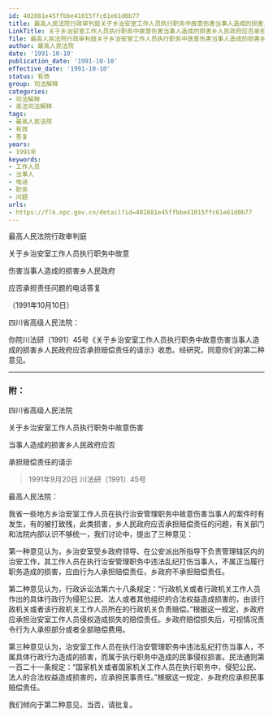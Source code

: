 ```yaml
---
id: 402881e45ffbbe41015ffc61e61d0b77
title: 最高人民法院行政审判庭关于乡治安室工作人员执行职务中故意伤害当事人造成的损害乡人民政府应否承担责任问题的电话答复
LinkTitle: 关于乡治安室工作人员执行职务中故意伤害当事人造成的损害乡人民政府应否承担责任问题的电话答复（1991）
file: 最高人民法院行政审判庭关于乡治安室工作人员执行职务中故意伤害当事人造成的损害乡人民政府应否承担责任问题的电话答复_19911010_402881e45ffbbe41015ffc61e61d0b77.docx
author: 最高人民法院
date: '1991-10-10'
publication_date: '1991-10-10'
effective_date: '1991-10-10'
status: 有效
group: 司法解释
categories:
- 司法解释
- 高法司法解释
tags:
- 最高人民法院
- 有效
- 答复
years:
- 1991年
keywords:
- 工作人员
- 当事人
- 电话
- 职务
- 问题
urls:
- https://flk.npc.gov.cn/detail?id=402881e45ffbbe41015ffc61e61d0b77
---
```


最高人民法院行政审判庭

关于乡治安室工作人员执行职务中故意

伤害当事人造成的损害乡人民政府

应否承担责任问题的电话答复

（1991年10月10日）

四川省高级人民法院：

你院川法研〔1991〕45号《关于乡治安室工作人员执行职务中故意伤害当事人造成的损害乡人民政府应否承担赔偿责任的请示》收悉。经研究，同意你们的第二种意见。

---

### 附：

四川省高级人民法院

关于乡治安室工作人员执行职务中故意伤害

当事人造成的损害乡人民政府应否

承担赔偿责任的请示

> 1991年9月20日 川法研〔1991〕45号

最高人民法院：

我省一些地方乡治安室工作人员在执行治安管理职务中故意伤害当事人的案件时有发生，有的被打致残，此类损害，乡人民政府应否承担赔偿责任的问题，有关部门和法院内部认识不够统一，我们讨论中，提出了三种意见：

第一种意见认为，乡治安室受乡政府领导、在公安派出所指导下负责管理辖区内的治安工作，其工作人员在执行治安管理职务中违法乱纪打伤当事人，不属正当履行职务造成的损害，应由行为人承担赔偿责任，乡政府不承担赔偿责任。

第二种意见认为，行政诉讼法第六十八条规定：“行政机关或者行政机关工作人员作出的具体行政行为侵犯公民、法人或者其他组织的合法权益造成损害的，由该行政机关或者该行政机关工作人员所在的行政机关负责赔偿。”根据这一规定，乡政府应承担治安室工作人员侵权造成损失的赔偿责任。乡政府赔偿损失后，可视情况责令行为人承担部分或者全部赔偿费用。

第三种意见认为，治安室工作人员在执行治安管理职务中违法乱纪打伤当事人，不属具体行政行为造成的损害，而属于执行职务中造成的民事侵权损害。民法通则第一百二十一条规定：“国家机关或者国家机关工作人员在执行职务中，侵犯公民、法人的合法权益造成损害的，应承担民事责任。”根据这一规定，乡政府应承担民事赔偿责任。

我们倾向于第二种意见，当否，请批复。
